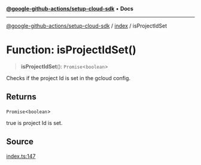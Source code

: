 [**@google-github-actions/setup-cloud-sdk**](../../README.md) • **Docs**

***

[@google-github-actions/setup-cloud-sdk](../../modules.md) / [index](../README.md) / isProjectIdSet

# Function: isProjectIdSet()

> **isProjectIdSet**(): `Promise`\<`boolean`\>

Checks if the project Id is set in the gcloud config.

## Returns

`Promise`\<`boolean`\>

true is project Id is set.

## Source

[index.ts:147](https://github.com/google-github-actions/setup-cloud-sdk/blob/main/src/index.ts#L147)
